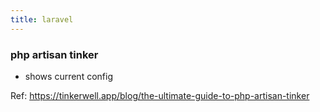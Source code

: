 ```yaml
---
title: laravel
---
```


### php artisan tinker 

- shows current config 

Ref: https://tinkerwell.app/blog/the-ultimate-guide-to-php-artisan-tinker
